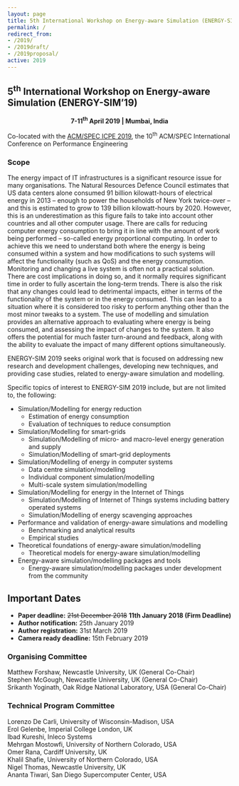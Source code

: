 ```yaml
---
layout: page
title: 5th International Workshop on Energy-aware Simulation (ENERGY-SIM’19)
permalink: /
redirect_from: 
- /2019/
- /2019draft/
- /2019proposal/
active: 2019
---
```


## 5<sup>th</sup> International Workshop on Energy-aware Simulation (ENERGY-SIM’19)
<div style="text-align:center"><strong>7-11<sup>th</sup> April 2019 | Mumbai, India</strong></div>

Co-located with the [ACM/SPEC ICPE 2019](https://icpe2019.spec.org/), the 10<sup>th</sup> ACM/SPEC International Conference on Performance Engineering

### Scope
The energy impact of IT infrastructures is a significant resource issue for many organisations. The Natural Resources Defence Council estimates that US data centers alone consumed 91 billion kilowatt-hours of electrical energy in 2013 – enough to power the households of New York twice-over – and this is estimated to grow to 139 billion kilowatt-hours by 2020. However, this is an underestimation as this figure fails to take into account other countries and all other computer usage. There are calls for reducing computer energy consumption to bring it in line with the amount of work being performed – so-called energy proportional computing. In order to achieve this we need to understand both where the energy is being consumed within a system and how modifications to such systems will affect the functionality (such as QoS) and the energy consumption. Monitoring and changing a live system is often not a practical solution. There are cost implications in doing so, and it normally requires significant time in order to fully ascertain the long-term trends. There is also the risk that any changes could lead to detrimental impacts, either in terms of the functionality of the system or in the energy consumed. This can lead to a situation where it is considered too risky to perform anything other than the most minor tweaks to a system. The use of modelling and simulation provides an alternative approach to evaluating where energy is being consumed, and assessing the impact of changes to the system. It also offers the potential for much faster turn-around and feedback, along with the ability to evaluate the impact of many different options simultaneously.
 
ENERGY-SIM 2019 seeks original work that is focused on addressing new research and development challenges, developing new techniques, and providing case studies, related to energy-aware simulation and modelling.
 
Specific topics of interest to ENERGY-SIM 2019 include, but are not limited to, the following:

- Simulation/Modelling for energy reduction
    - Estimation of energy consumption
    - Evaluation of techniques to reduce consumption
- Simulation/Modelling for smart-grids
    - Simulation/Modelling of micro- and macro-level energy generation and supply
    - Simulation/Modelling of smart-grid deployments
- Simulation/Modelling of energy in computer systems
    - Data centre simulation/modelling
    - Individual component simulation/modelling
    - Multi-scale system simulation/modelling
- Simulation/Modelling for energy in the Internet of Things
    - Simulation/Modelling of Internet of Things systems including battery operated systems
    - Simulation/Modelling of energy scavenging approaches
- Performance and validation of energy-aware simulations and modelling
    - Benchmarking and analytical results
    - Empirical studies
- Theoretical foundations of energy-aware simulation/modelling
    - Theoretical models for energy-aware simulation/modelling
- Energy-aware simulation/modelling packages and tools
    - Energy-aware simulation/modelling packages under development from the community
    
    
## Important Dates
<!--- <strong>Abstract deadline:</strong> 14th December 2018-->
- <strong>Paper deadline:</strong> <strike>21st December 2018</strike> <strong>11th January 2018 (Firm Deadline)</strong>
- <strong>Author notification:</strong> 25th January 2019
- <strong>Author registration:</strong> 31st March 2019
- <strong>Camera ready deadline:</strong> 15th February 2019


### Organising Committee
Matthew Forshaw, Newcastle University, UK (General Co-Chair)<br/>
Stephen McGough, Newcastle University, UK (General Co-Chair)<br/> 
Srikanth Yoginath, Oak Ridge National Laboratory, USA (General Co-Chair)

### Technical Program Committee
Lorenzo De Carli, University of Wisconsin-Madison, USA<br/>
Erol Gelenbe, Imperial College London, UK<br/>
Ibad Kureshi, Inleco Systems<br/>
Mehrgan Mostowfi, University of Northern Colorado, USA<br/>
Omer Rana, Cardiff University, UK<br/>
Khalil Shafie, University of Northern Colorado, USA<br/>
Nigel Thomas, Newcastle University, UK<br/>
Ananta Tiwari, San Diego Supercomputer Center, USA 


